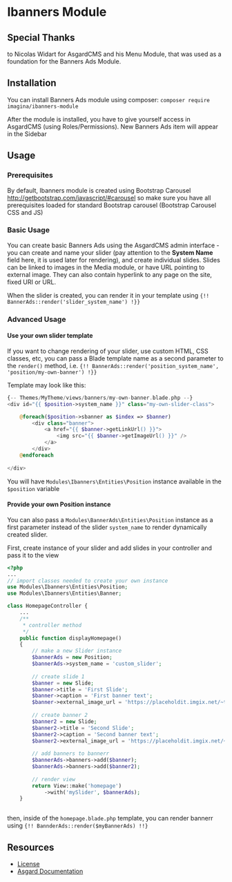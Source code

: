 # Ibanners Module

## Special Thanks
to Nicolas Widart for AsgardCMS and his Menu Module, that was used as a foundation for the Banners Ads Module.

## Installation
You can install Banners Ads module using composer:
`composer require imagina/ibanners-module`

After the module is installed, you have to give yourself access in AsgardCMS (using Roles/Permissions). 
New Banners Ads item will appear in the Sidebar

## Usage

### Prerequisites
By default, Ibanners module is created using Bootstrap Carousel http://getbootstrap.com/javascript/#carousel
so make sure you have all prerequisites loaded for standard Bootstrap carousel (Bootstrap Carousel CSS and JS)

### Basic Usage
You can create basic Banners Ads using the AsgardCMS admin interface - you can create and name your slider
(pay attention to the **System Name** field here, it is used later for rendering), and create individual
slides. Slides can be linked to images in the Media module, or have URL pointing to external image.
They can also contain hyperlink to any page on the site, fixed URI or URL.

When the slider is created, you can render it in your template using `{!! BannerAds::render('slider_system_name') !}}`
 
### Advanced Usage

#### Use your own slider template
If you want to change rendering of your slider, use custom HTML, CSS classes, etc, you can pass a Blade template
name as a second parameter to the `render()` method, i.e.
`{!! BannerAds::render('position_system_name', 'position/my-own-banner') !}}`

Template may look like this:
```php
{-- Themes/MyTheme/views/banners/my-own-banner.blade.php --}
<div id="{{ $position->system_name }}" class="my-own-slider-class">

    @foreach($position->sbanner as $index => $banner)
        <div class="banner">
            <a href="{{ $banner->getLinkUrl() }}">
                <img src="{{ $banner->getImageUrl() }}" />
            </a>
        </div>
    @endforeach
    
</div>
```
You will have `Modules\Ibanners\Entities\Position` instance available in the `$position` variable

#### Provide your own Position instance
You can also pass a `Modules\BannerAds\Entities\Position` instance as a first parameter instead of the
slider `system_name` to render dynamically created slider.

First, create instance of your slider and add slides in your controller and pass it to the view
```php
<?php
...
// import classes needed to create your own instance
use Modules\Ibanners\Entities\Position;
use Modules\Ibanners\Entities\Banner;

class HomepageController {
    ...
    /**
     * controller method
     */
    public function displayHomepage()
    {
        // make a new Slider instance
        $bannerAds = new Position;
        $bannerAds->system_name = 'custom_slider';
        
        // create slide 1
        $banner = new Slide;
        $banner->title = 'First Slide';
        $banner->caption = 'First banner text';
        $banner->external_image_url = 'https://placeholdit.imgix.net/~text?txtsize=33&txt=Slide1&w=800&h=300';
        
        // create banner 2
        $banner2 = new Slide;
        $banner2->title = 'Second Slide';
        $banner2->caption = 'Second banner text';
        $banner2->external_image_url = 'https://placeholdit.imgix.net/~text?txtsize=33&txt=Slide2&w=800&h=300';
        
        // add banners to bannerr
        $bannerAds->banners->add($banner);
        $bannerAds->banners->add($banner2);
        
        // render view
        return View::make('homepage')
            ->with('mySlider', $bannerAds);
    }
    
```

then, inside of the `homepage.blade.php` template, you can render bannerr using `{!! BannderAds::render($myBannerAds) !!}`


## Resources

- [License](LICENSE.md)
- [Asgard Documentation](http://asgardcms.com/docs/)